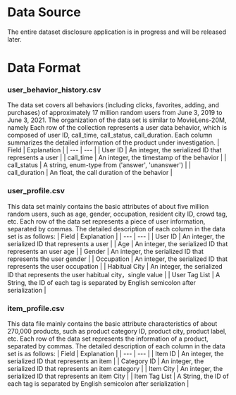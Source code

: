 # Data Source

The entire dataset disclosure application is in progress and will be released later.


# Data Format

### user_behavior_history.csv
The data set covers all behaviors (including clicks, favorites, adding, and purchases) of approximately 17 million random users from June 3, 2019 to June 3, 2021. The organization of the data set is similar to MovieLens-20M, namely Each row of the collection represents a user data behavior, which is composed of user ID, call_time, call_status, call_duration. Each column summarizes the detailed information of the product under investigation.
| Field | Explanation |
| --- | --- |
| User ID | An integer, the serialized ID that represents a user |
| call_time | An integer, the timestamp of the behavior |
| call_status | A string, enum-type from ('answer', 'unanswer') |
| call_duration | An float, the call duration of the behavior |


### user_profile.csv
This data set mainly contains the basic attributes of about five million random users, such as age, gender, occupation, resident city ID, crowd tag, etc. Each row of the data set represents a piece of user information, separated by commas. The detailed description of each column in the data set is as follows:
| Field | Explanation |
| --- | --- |
| User ID | An integer, the serialized ID that represents a user |
| Age | An integer, the serialized ID that represents an user age |
| Gender | An integer, the serialized ID that represents the user gender |
| Occupation | An integer, the serialized ID that represents the user occupation |
| Habitual City | An integer, the serialized ID that represents the user habitual city，single value |
| User Tag List | A String, the ID of each tag is separated by English semicolon after serialization |

### item_profile.csv
This data file mainly contains the basic attribute characteristics of about 270,000 products, such as product category ID, product city, product label, etc. Each row of the data set represents the information of a product, separated by commas. The detailed description of each column in the data set is as follows:
| Field | Explanation |
| --- | --- |
| Item ID | An integer, the serialized ID that represents an item |
| Category ID | An integer, the serialized ID that represents an item category |
| Item City | An integer, the serialized ID that represents an item City |
| Item Tag List | A String, the ID of each tag is separated by English semicolon after serialization |
